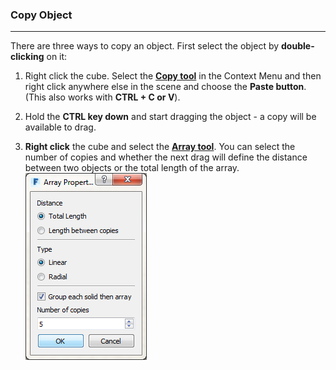 ### Copy Object
---

There are three ways to copy an object. First select the object by **double-clicking** on it:

1. Right click the cube. Select the [**Copy tool**](/tool-library/tilt-array-copy-and-paste.md) in the Context Menu and then right click anywhere else in the scene and choose the **Paste button**. (This also works with **CTRL + C **or** V**).

2. Hold the **CTRL key down** and start dragging the object - a copy will be available to drag.

3. **Right click** the cube and select the [**Array tool**](/tool-library/tilt-array-copy-and-paste.md). You can select the number of copies and whether the next drag will define the distance between two objects or the total length of the array. <br> ![](./images/c587fa65-069f-4d8c-910e-f19c8cf36aff.png) 






